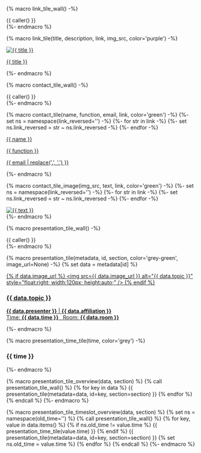 {% macro link_tile_wall() -%}
<div class="link-tile-wall">
    {{ caller() }}
</div>
{%- endmacro %}

{% macro link_tile(title, description, link, img_src, color='purple') -%}
<a class="link-tile tile-{{ color }}" title="{{ description }}" href="{{ link }}">
    <div class="tile-content">
        <div class="tile-image">
        <img src="{{ img_src }}" alt="{{ title }}" />
        </div>
        <p>{{ title }}</p>
    </div>
</a>
{%- endmacro %}


{% macro contact_tile_wall() -%}
<script type="text/javascript">
    function reverse(s){ return s.split("").reverse().join(""); };
    function openMailer(element) {
        var e = element.getAttribute("href")
        var y = "mailto:" + reverse(e);
        element.setAttribute("href", y);
        element.setAttribute("onclick", "");
    };
</script>
<div class="contact-tile-wall">
    {{ caller() }}
</div>
{%- endmacro %}

{% macro contact_tile(name, function, email, link, color='green') -%}
{%- set ns = namespace(link_reversed='') -%}
{%- for str in link -%}
    {%- set ns.link_reversed = str ~ ns.link_reversed -%}
{%- endfor -%}
<a id="email" class="contact-tile tile-{{ color }}" href="{{ ns.link_reversed }}" onclick='openMailer(this);'>
    <div class="tile-content">
        <span>
        <p class="contact-tile-name">{{ name }}</p>
        <p class="contact-tile-function">{{ function }}</p>
        <p class="contact-tile-email">{{ email | replace('.', '<span style="display: none;">.bosch</span>.') }}</p>
        </span>
    </div>
</a>
{%- endmacro %}

{% macro contact_tile_image(img_src, text, link, color='green') -%}
{%- set ns = namespace(link_reversed='') -%}
{%- for str in link -%}
    {%- set ns.link_reversed = str ~ ns.link_reversed -%}
{%- endfor -%}
<a id="email" class="contact-image-tile" href="{{ ns.link_reversed }}" onclick='openMailer(this);'>
    <div class="tile-content">
        <img src="{{ img_src }}" alt="{{ text }}" />
    </div>
</a>
{%- endmacro %}


{% macro presentation_tile_wall() -%}
<div class="presentation-tile-wall">
    {{ caller() }}
</div>
{%- endmacro %}

{% macro presentation_tile(metadata, id, section, color='grey-green', image_url=None) -%}
{% set data = metadata[id] %}
<a class="presentation-tile tile-{{ color }}" href="/summit-2024/{{ section }}/{{ id }}">
    <div class="tile-content">
        <span>
        {% if data.image_url %}
        <img src={{ data.image_url }} alt="{{ data.topic }}" style="float:right; width:120px; height:auto;" />
        {% endif %}
        <h3>{{ data.topic }}</h3>
        <p><strong>{{ data.presenter }}</strong> | <strong>{{ data.affiliation }}</strong><br/>
        Time: <strong>{{ data.time }}</strong> &nbsp; Room: <strong>{{ data.room }}</strong></p>
        </span>
    </div>
</a>
{%- endmacro %}

{% macro presentation_time_tile(time, color='grey') -%}
<a class="presentation-time-tile tile-{{ color }}">
    <div class="tile-content">
        <h3>{{ time }}</h3>
    </div>
</a>
{%- endmacro %}


{% macro presentation_tile_overview(data, section) %}
{% call presentation_tile_wall() %}
  {% for key in data %}
    {{ presentation_tile(metadata=data, id=key, section=section) }}
  {% endfor %}
{% endcall %}
{%- endmacro %}


{% macro presentation_tile_timeslot_overview(data, section) %}
{% set ns = namespace(old_time='') %}
{% call presentation_tile_wall() %}
  {% for key, value in data.items() %}
    {% if ns.old_time != value.time %}
      {{ presentation_time_tile(value.time) }}
    {% endif %}
    {{ presentation_tile(metadata=data, id=key, section=section) }}
    {% set ns.old_time = value.time %}
  {% endfor %}
{% endcall %}
{%- endmacro %}